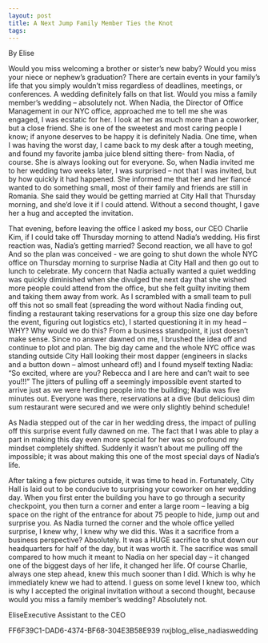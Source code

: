 ```yaml
---
layout: post
title: A Next Jump Family Member Ties the Knot
tags: 
---
```






By Elise


Would you miss welcoming a brother or sister’s new baby? Would you miss your niece or nephew’s graduation? There are certain events in your family’s life that you simply wouldn’t miss regardless of deadlines, meetings, or conferences. A wedding definitely falls on that list. Would you miss a family member’s wedding – absolutely not.
When Nadia, the Director of Office Management in our NYC office, approached me to tell me she was engaged, I was ecstatic for her. I look at her as much more than a coworker, but a close friend. She is one of the sweetest and most caring people I know; if anyone deserves to be happy it is definitely Nadia. One time, when I was having the worst day, I came back to my desk after a tough meeting, and found my favorite jamba juice blend sitting there- from Nadia, of course. She is always looking out for everyone. So, when Nadia invited me to her wedding two weeks later, I was surprised – not that I was invited, but by how quickly it had happened. She informed me that her and her fiancé wanted to do something small, most of their family and friends are still in Romania. She said they would be getting married at City Hall that Thursday morning, and she’d love it if I could attend. Without a second thought, I gave her a hug and accepted the invitation.

That evening, before leaving the office I asked my boss, our CEO Charlie Kim, if I could take off Thursday morning to attend Nadia’s wedding. His first reaction was, Nadia’s getting married? Second reaction, we all have to go! And so the plan was conceived - we are going to shut down the whole NYC office on Thursday morning to surprise Nadia at City Hall and then go out to lunch to celebrate. My concern that Nadia actually wanted a quiet wedding was quickly diminished when she divulged the next day that she wished more people could attend from the office, but she felt guilty inviting them and taking them away from work.
As I scrambled with a small team to pull off this not so small feat (spreading the word without Nadia finding out, finding a restaurant taking reservations for a group this size one day before the event, figuring out logistics etc), I started questioning it in my head – WHY? Why would we do this? From a business standpoint, it just doesn’t make sense. Since no answer dawned on me, I brushed the idea off and continue to plot and plan.
The big day came and the whole NYC office was standing outside City Hall looking their most dapper (engineers in slacks and a button down – almost unheard of!) and I found myself texting Nadia: “So excited, where are you? Rebecca and I are here and can’t wait to see you!!!” The jitters of pulling off a seemingly impossible event started to arrive just as we were herding people into the building; Nadia was five minutes out. Everyone was there, reservations at a dive (but delicious) dim sum restaurant were secured and we were only slightly behind schedule!

As Nadia stepped out of the car in her wedding dress, the impact of pulling off this surprise event fully dawned on me. The fact that I was able to play a part in making this day even more special for her was so profound my mindset completely shifted. Suddenly it wasn’t about me pulling off the impossible; it was about making this one of the most special days of Nadia’s life.

After taking a few pictures outside, it was time to head in. Fortunately, City Hall is laid out to be conducive to surprising your coworker on her wedding day. When you first enter the building you have to go through a security checkpoint, you then turn a corner and enter a large room – leaving a big space on the right of the entrance for about 75 people to hide, jump out and surprise you. As Nadia turned the corner and the whole office yelled surprise, I knew why, I knew why we did this. Was it a sacrifice from a business perspective? Absolutely. It was a HUGE sacrifice to shut down our headquarters for half of the day, but it was worth it. The sacrifice was small compared to how much it meant to Nadia on her special day – it changed one of the biggest days of her life, it changed her life. Of course Charlie, always one step ahead, knew this much sooner than I did. Which is why he immediately knew we had to attend. I guess on some level I knew too, which is why I accepted the original invitation without a second thought, because would you miss a family member’s wedding? Absolutely not.



EliseExecutive Assistant to the CEO




FF6F39C1-DAD6-4374-BF68-304E3B58E939
nxjblog_elise_nadiaswedding
